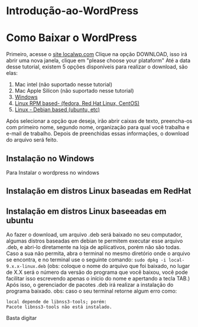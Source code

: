# Introdução-ao-WordPress


# Como Baixar o WordPress
Primeiro, acesse o [site localwp.com](https://localwp.com)
Clique na opção DOWNLOAD, isso irá abrir uma nova janela, clique em "please choose your plataform"
Até a data desse tutorial, existem 5 opções disponíveis para realizar o download, são elas:

1. Mac intel (não suportado nesse tutorial)
2. Mac Apple Silicon (não suportado nesse tutorial)
3. [Windows](#Instalação-no-Windows)
4. [Linux RPM based- (fedora, Red Hat Linux, CentOS)](#Instalação-em-distros-Linux-baseadas-em-RedHat)
5. [Linux - Debian based (ubuntu, etc)](#Instalação-em-distros-Linux-baseeadas-em-ubuntu)

Após selecionar a opção que deseja, irão abrir caixas de texto, preencha-os com primeiro nome, segundo nome, organização para qual você trabalha e e-mail de trabalho.
Depois de preenchidas essas informações, o download do arquivo será feito.

## Instalação no Windows
Para Instalar o wordpress no windows

## Instalação em distros Linux baseadas em RedHat

## Instalação em distros Linux baseeadas em ubuntu
Ao fazer o download, um arquivo .deb será baixado no seu computador, algumas distros baseadas em debian te permitem executar esse arquivo .deb, e abri-lo diretamente  na loja de apliicativos, porém não são todas.
Caso a sua não permita, abra o terminal no mesmo diretório onde o arquivo se encontra, e no terminal use o seguinte comando: `sudo dpkg -i local-9.x.x-linux.deb`
(obs: coloque o nome do arquivo que foi baixado, no lugar de X.X será o número da versão do programa que você baixou, você pode facilitar isso escrevendo apenas o início do nome e apertando a tecla TAB.)
Após isso, o gerenciador de pacotes .deb irá realizar a instalação do programa baixado.
obs: caso o seu terminal retorne algum erro como:

```
local depende de libnss3-tools; porém:
Pacote libnss3-tools não está instalado.
```
Basta digitar
